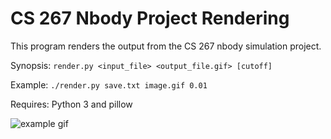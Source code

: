 # CS 267 Nbody Project Rendering

This program renders the output from the CS 267 nbody simulation project.

Synopsis: `render.py <input_file> <output_file.gif> [cutoff]`

Example: `./render.py save.txt image.gif 0.01`

Requires: Python 3 and pillow

![example gif](example.gif)
